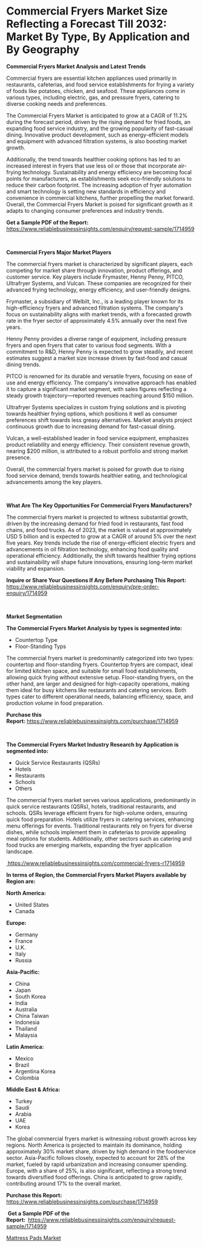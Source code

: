 <p><h1>Commercial Fryers Market Size Reflecting a Forecast Till 2032: Market By Type, By Application and By Geography</h1></p><p><strong>Commercial Fryers Market Analysis and Latest Trends</strong></p>
<p><p>Commercial fryers are essential kitchen appliances used primarily in restaurants, cafeterias, and food service establishments for frying a variety of foods like potatoes, chicken, and seafood. These appliances come in various types, including electric, gas, and pressure fryers, catering to diverse cooking needs and preferences.</p><p>The Commercial Fryers Market is anticipated to grow at a CAGR of 11.2% during the forecast period, driven by the rising demand for fried foods, an expanding food service industry, and the growing popularity of fast-casual dining. Innovative product development, such as energy-efficient models and equipment with advanced filtration systems, is also boosting market growth. </p><p>Additionally, the trend towards healthier cooking options has led to an increased interest in fryers that use less oil or those that incorporate air-frying technology. Sustainability and energy efficiency are becoming focal points for manufacturers, as establishments seek eco-friendly solutions to reduce their carbon footprint. The increasing adoption of fryer automation and smart technology is setting new standards in efficiency and convenience in commercial kitchens, further propelling the market forward. Overall, the Commercial Fryers Market is poised for significant growth as it adapts to changing consumer preferences and industry trends.</p></p>
<p><strong>Get a Sample PDF of the Report:&nbsp;</strong> <a href="https://www.reliablebusinessinsights.com/enquiry/request-sample/1714959?utm_campaign=2274&utm_medium=2&utm_source=Github&utm_content=ia&utm_term=04042025&utm_id=commercial-fryers">https://www.reliablebusinessinsights.com/enquiry/request-sample/1714959</a></p>
<p>&nbsp;</p>
<p><strong>Commercial Fryers Major Market Players</strong></p>
<p><p>The commercial fryers market is characterized by significant players, each competing for market share through innovation, product offerings, and customer service. Key players include Frymaster, Henny Penny, PITCO, Ultrafryer Systems, and Vulcan. These companies are recognized for their advanced frying technology, energy efficiency, and user-friendly designs.</p><p>Frymaster, a subsidiary of Welbilt, Inc., is a leading player known for its high-efficiency fryers and advanced filtration systems. The company's focus on sustainability aligns with market trends, with a forecasted growth rate in the fryer sector of approximately 4.5% annually over the next five years.</p><p>Henny Penny provides a diverse range of equipment, including pressure fryers and open fryers that cater to various food segments. With a commitment to R&D, Henny Penny is expected to grow steadily, and recent estimates suggest a market size increase driven by fast-food and casual dining trends.</p><p>PITCO is renowned for its durable and versatile fryers, focusing on ease of use and energy efficiency. The company's innovative approach has enabled it to capture a significant market segment, with sales figures reflecting a steady growth trajectory—reported revenues reaching around $150 million.</p><p>Ultrafryer Systems specializes in custom frying solutions and is pivoting towards healthier frying options, which positions it well as consumer preferences shift towards less greasy alternatives. Market analysts project continuous growth due to increasing demand for fast-casual dining.</p><p>Vulcan, a well-established leader in food service equipment, emphasizes product reliability and energy efficiency. Their consistent revenue growth, nearing $200 million, is attributed to a robust portfolio and strong market presence.</p><p>Overall, the commercial fryers market is poised for growth due to rising food service demand, trends towards healthier eating, and technological advancements among the key players.</p></p>
<p>&nbsp;</p>
<p><strong>What Are The Key Opportunities For Commercial Fryers Manufacturers?</strong></p>
<p><p>The commercial fryers market is projected to witness substantial growth, driven by the increasing demand for fried food in restaurants, fast food chains, and food trucks. As of 2023, the market is valued at approximately USD 5 billion and is expected to grow at a CAGR of around 5% over the next five years. Key trends include the rise of energy-efficient electric fryers and advancements in oil filtration technology, enhancing food quality and operational efficiency. Additionally, the shift towards healthier frying options and sustainability will shape future innovations, ensuring long-term market viability and expansion.</p></p>
<p><strong>Inquire or Share Your Questions If Any Before Purchasing This Report:</strong> <a href="https://www.reliablebusinessinsights.com/enquiry/pre-order-enquiry/1714959?utm_campaign=2274&utm_medium=2&utm_source=Github&utm_content=ia&utm_term=04042025&utm_id=commercial-fryers">https://www.reliablebusinessinsights.com/enquiry/pre-order-enquiry/1714959</a></p>
<p>&nbsp;</p>
<p><strong>Market Segmentation</strong></p>
<p><strong>The Commercial Fryers Market Analysis by types is segmented into:</strong></p>
<p><ul><li>Countertop Type</li><li>Floor-Standing Typs</li></ul></p>
<p><p>The commercial fryers market is predominantly categorized into two types: countertop and floor-standing fryers. Countertop fryers are compact, ideal for limited kitchen space, and suitable for small food establishments, allowing quick frying without extensive setup. Floor-standing fryers, on the other hand, are larger and designed for high-capacity operations, making them ideal for busy kitchens like restaurants and catering services. Both types cater to different operational needs, balancing efficiency, space, and production volume in food preparation.</p></p>
<p><strong>Purchase this Report:&nbsp;</strong><a href="https://www.reliablebusinessinsights.com/purchase/1714959?utm_campaign=2274&utm_medium=2&utm_source=Github&utm_content=ia&utm_term=04042025&utm_id=commercial-fryers">https://www.reliablebusinessinsights.com/purchase/1714959</a></p>
<p>&nbsp;</p>
<p><strong>The Commercial Fryers Market Industry Research by Application is segmented into:</strong></p>
<p><ul><li>Quick Service Restaurants (QSRs)</li><li>Hotels</li><li>Restaurants</li><li>Schools</li><li>Others</li></ul></p>
<p><p>The commercial fryers market serves various applications, predominantly in quick service restaurants (QSRs), hotels, traditional restaurants, and schools. QSRs leverage efficient fryers for high-volume orders, ensuring quick food preparation. Hotels utilize fryers in catering services, enhancing menu offerings for events. Traditional restaurants rely on fryers for diverse dishes, while schools implement them in cafeterias to provide appealing meal options for students. Additionally, other sectors such as catering and food trucks are emerging markets, expanding the fryer application landscape.</p></p>
<p><a href="https://www.reliablebusinessinsights.com/commercial-fryers-r1714959?utm_campaign=2274&utm_medium=2&utm_source=Github&utm_content=ia&utm_term=04042025&utm_id=commercial-fryers">&nbsp;https://www.reliablebusinessinsights.com/commercial-fryers-r1714959</a></p>
<p><strong>In terms of Region, the Commercial Fryers Market Players available by Region are:</strong></p>
<p>
    <p> <strong> North America: </strong>
        <ul>
            <li>United States</li>
            <li>Canada</li>
        </ul>
        </p> 
    <p> <strong> Europe: </strong>
        <ul>
            <li>Germany</li>
            <li>France</li>
            <li>U.K.</li>
            <li>Italy</li>
            <li>Russia</li>
        </ul>
        </p> 
    <p> <strong> Asia-Pacific: </strong>
        <ul>
            <li>China</li>
            <li>Japan</li>
            <li>South Korea</li>
            <li>India</li>
            <li>Australia</li>
            <li>China Taiwan</li>
            <li>Indonesia</li>
            <li>Thailand</li>
            <li>Malaysia</li>
        </ul>
        </p> 
    <p> <strong> Latin America: </strong>
        <ul>
            <li>Mexico</li>
            <li>Brazil</li>
            <li>Argentina Korea</li>
            <li>Colombia</li>
        </ul>
        </p> 
    <p> <strong> Middle East & Africa: </strong>
        <ul>
            <li>Turkey</li>
            <li>Saudi</li>
            <li>Arabia</li>
            <li>UAE</li>
            <li>Korea</li>
        </ul>
    </p>
    </p>
<p><p>The global commercial fryers market is witnessing robust growth across key regions. North America is projected to maintain its dominance, holding approximately 30% market share, driven by high demand in the foodservice sector. Asia-Pacific follows closely, expected to account for 28% of the market, fueled by rapid urbanization and increasing consumer spending. Europe, with a share of 25%, is also significant, reflecting a strong trend towards diversified food offerings. China is anticipated to grow rapidly, contributing around 17% to the overall market.</p></p>
<p><strong>Purchase this Report: </strong><a href="https://www.reliablebusinessinsights.com/purchase/1714959?utm_campaign=2274&utm_medium=2&utm_source=Github&utm_content=ia&utm_term=04042025&utm_id=commercial-fryers">https://www.reliablebusinessinsights.com/purchase/1714959</a></p>
<p>&nbsp;<strong>Get a Sample PDF of the Report:&nbsp;&nbsp;</strong><a href="https://www.reliablebusinessinsights.com/enquiry/request-sample/1714959?utm_campaign=2274&utm_medium=2&utm_source=Github&utm_content=ia&utm_term=04042025&utm_id=commercial-fryers">https://www.reliablebusinessinsights.com/enquiry/request-sample/1714959</a></p>
<p><strong></strong></p>
<p><p><a href="https://github.com/AngelaWalsh696/Market-Research-Report-List-2/blob/main/mattress-pads-market.md?utm_campaign=2274&utm_medium=2&utm_source=Github&utm_content=ia&utm_term=04042025&utm_id=commercial-fryers">Mattress Pads Market</a></p></p>